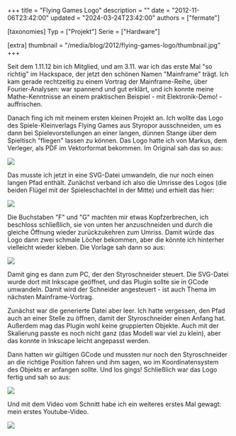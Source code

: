 +++
title = "Flying Games Logo"
description = ""
date = "2012-11-06T23:42:00"
updated = "2024-03-24T23:42:00"
authors = ["fermate"]

[taxonomies]
Typ = ["Projekt"]
Serie = ["Hardware"]

[extra]
thumbnail = "/media/blog/2012/flying-games-logo/thumbnail.jpg"
+++

Seit dem 1.11.12 bin ich Mitglied, und am 3.11. war ich das erste Mal "so
richtig" im Hackspace, der jetzt den schönen Namen "Mainframe" trägt. Ich kam
gerade rechtzeitig zu einem Vortrag der Mainframe-Reihe, über Fourier-Analysen:
war spannend und gut erklärt, und ich konnte meine Mathe-Kenntnisse an einem
praktischen Beispiel - mit Elektronik-Demo! - auffrischen.

Danach fing ich mit meinem ersten kleinen Projekt an. Ich wollte das Logo des
Spiele-Kleinverlags Flying Games aus Styropor ausschneiden, um es dann bei
Spielevorstellungen an einer langen, dünnen Stange über dem Spieltisch
"fliegen" lassen zu können. Das Logo hatte ich von Markus, dem Verleger, als
PDF im Vektorformat bekommen. Im Original sah das so aus:

![](/media/blog/2012/flying-games-logo/0000.jpg)

Das musste ich jetzt in eine SVG-Datei umwandeln, die nur noch einen langen
Pfad enthält. Zunächst verband ich also die Umrisse des Logos (die beiden
Flügel mit der Spieleschachtel in der Mitte) und erhielt das hier:

![](/media/blog/2012/flying-games-logo/0001.jpg)

Die Buchstaben "F" und "G" machten mir etwas Kopfzerbrechen, ich beschloss
schließlich, sie von unten her anzuschneiden und durch die gleiche Öffnung
wieder zurückzukehren zum Umriss. Damit würde das Logo dann zwei schmale Löcher
bekommen, aber die könnte ich hinterher vielleicht wieder kleben. Die Vorlage
sah dann so aus:

![](/media/blog/2012/flying-games-logo/0002.jpg)

Damit ging es dann zum PC, der den Styroschneider steuert. Die SVG-Datei wurde
dort mit Inkscape geöffnet, und das Plugin sollte sie in GCode umwandeln. Damit
wird der Schneider angesteuert - ist auch Thema im nächsten Mainframe-Vortrag.

Zunächst war die generierte Datei aber leer. Ich hatte vergessen, den Pfad auch an einer Stelle zu öffnen, damit der
Styroschneider einen Anfang hat. Außerdem mag das Plugin wohl keine gruppierten Objekte. Auch mit der Skalierung passte
es noch nicht ganz (das Modell war viel zu klein), aber das konnte in Inkscape leicht angepasst werden.

Dann hatten wir gültigen GCode und mussten nur noch den Styroschneider an die richtige Position fahren und ihm sagen, wo
im Koordinatensystem des Objekts er anfangen sollte. Und los gings! Schließlich war das Logo fertig und sah so aus:

![](/media/blog/2012/flying-games-logo/0003.jpg)

Und mit dem Video vom Schnitt habe ich ein weiteres erstes Mal gewagt: mein erstes Youtube-Video.

![](https://www.youtube.com/watch?v=huOZjmjd00w)

